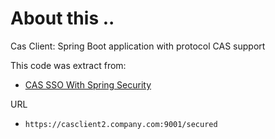 # About this ..
Cas Client: Spring Boot application with protocol CAS support

This code was extract from:
- [CAS SSO With Spring Security](http://www.baeldung.com/spring-security-cas-sso)

URL
- `https://casclient2.company.com:9001/secured`

